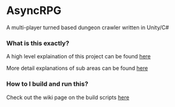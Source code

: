 AsyncRPG
========

A multi-player turned based dungeon crawler written in Unity/C#

### What is this exactly?
A high level explaination of this project can be found [here](http://brendanwalker.github.io/AsyncRPG/)

More detail explanations of sub areas can be found [here](https://github.com/brendanwalker/AsyncRPG/wiki)

### How to I build and run this?
Check out the wiki page on the build scripts [here](https://github.com/brendanwalker/AsyncRPG/wiki/Build-Scripts)
